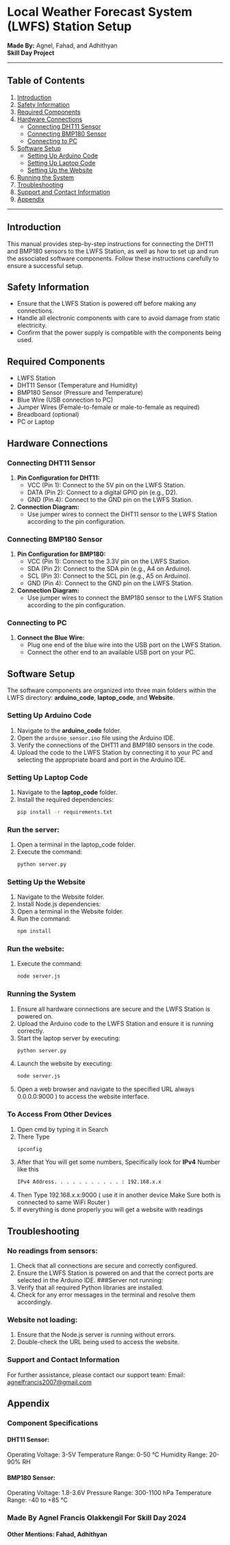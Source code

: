 # Local Weather Forecast System (LWFS) Station Setup

**Made By:** Agnel, Fahad, and Adhithyan  
**Skill Day Project**  

---

## Table of Contents
1. [Introduction](#introduction)  
2. [Safety Information](#safety-information)  
3. [Required Components](#required-components)  
4. [Hardware Connections](#hardware-connections)  
   - [Connecting DHT11 Sensor](#connecting-dht11-sensor)  
   - [Connecting BMP180 Sensor](#connecting-bmp180-sensor)  
   - [Connecting to PC](#connecting-to-pc)  
5. [Software Setup](#software-setup)  
   - [Setting Up Arduino Code](#setting-up-arduino-code)  
   - [Setting Up Laptop Code](#setting-up-laptop-code)  
   - [Setting Up the Website](#setting-up-the-website)  
6. [Running the System](#running-the-system)  
7. [Troubleshooting](#troubleshooting)  
8. [Support and Contact Information](#support-and-contact-information)  
9. [Appendix](#appendix)  

---

## Introduction
This manual provides step-by-step instructions for connecting the DHT11 and BMP180 sensors to the LWFS Station, as well as how to set up and run the associated software components. Follow these instructions carefully to ensure a successful setup.

## Safety Information
- Ensure that the LWFS Station is powered off before making any connections.
- Handle all electronic components with care to avoid damage from static electricity.
- Confirm that the power supply is compatible with the components being used.

## Required Components
- LWFS Station
- DHT11 Sensor (Temperature and Humidity)
- BMP180 Sensor (Pressure and Temperature)
- Blue Wire (USB connection to PC)
- Jumper Wires (Female-to-female or male-to-female as required)
- Breadboard (optional)
- PC or Laptop

## Hardware Connections

### Connecting DHT11 Sensor
1. **Pin Configuration for DHT11:**
   - VCC (Pin 1): Connect to the 5V pin on the LWFS Station.
   - DATA (Pin 2): Connect to a digital GPIO pin (e.g., D2).
   - GND (Pin 4): Connect to the GND pin on the LWFS Station.
2. **Connection Diagram:**
   - Use jumper wires to connect the DHT11 sensor to the LWFS Station according to the pin configuration.

### Connecting BMP180 Sensor
1. **Pin Configuration for BMP180:**
   - VCC (Pin 1): Connect to the 3.3V pin on the LWFS Station.
   - SDA (Pin 2): Connect to the SDA pin (e.g., A4 on Arduino).
   - SCL (Pin 3): Connect to the SCL pin (e.g., A5 on Arduino).
   - GND (Pin 4): Connect to the GND pin on the LWFS Station.
2. **Connection Diagram:**
   - Use jumper wires to connect the BMP180 sensor to the LWFS Station according to the pin configuration.

### Connecting to PC
1. **Connect the Blue Wire:**
   - Plug one end of the blue wire into the USB port on the LWFS Station.
   - Connect the other end to an available USB port on your PC.

## Software Setup
The software components are organized into three main folders within the LWFS directory: **arduino_code**, **laptop_code**, and **Website**.

### Setting Up Arduino Code
1. Navigate to the **arduino_code** folder.
2. Open the `arduino_sensor.ino` file using the Arduino IDE.
3. Verify the connections of the DHT11 and BMP180 sensors in the code.
4. Upload the code to the LWFS Station by connecting it to your PC and selecting the appropriate board and port in the Arduino IDE.

### Setting Up Laptop Code
1. Navigate to the **laptop_code** folder.
2. Install the required dependencies:
   ```bash
   pip install -r requirements.txt
### Run the server:
1. Open a terminal in the laptop_code folder.
2. Execute the command:
   ```bash
   python server.py
### Setting Up the Website
1. Navigate to the Website folder.
2. Install Node.js dependencies:
3. Open a terminal in the Website folder.
4. Run the command:
   ```bash
   npm install
### Run the website:
1. Execute the command:
   ```bash
   node server.js
### Running the System
1. Ensure all hardware connections are secure and the LWFS Station is powered on.
2. Upload the Arduino code to the LWFS Station and ensure it is running correctly.
3. Start the laptop server by executing:
   ```bash
   python server.py
4. Launch the website by executing:
   ```bash
   node server.js
5. Open a web browser and navigate to the specified URL always 0.0.0.0:9000 ) to access the website interface.
### To Access From Other Devices
1. Open cmd by typing it in Search
2. There Type
   ```bash
   ipconfig
3. After that You will get some numbers, Specifically look for **IPv4** Number like this
   ```bash
   IPv4 Address. . . . . . . . . . . : 192.168.x.x
4. Then Type 192.168.x.x:9000 ( use it in another device Make Sure both is connected to same WiFi Router )
5. If everything is done properly you will get a website with readings
## Troubleshooting
### No readings from sensors:
1. Check that all connections are secure and correctly configured.
2. Ensure the LWFS Station is powered on and that the correct ports are selected in the Arduino IDE.
###Server not running:
1. Verify that all required Python libraries are installed.
2. Check for any error messages in the terminal and resolve them accordingly.
### Website not loading:
1. Ensure that the Node.js server is running without errors.
2. Double-check the URL being used to access the website.
### Support and Contact Information

For further assistance, please contact our support team:
Email: agnelfrancis2007@gmail.com

## Appendix
### Component Specifications
#### DHT11 Sensor:
Operating Voltage: 3-5V
Temperature Range: 0-50 °C
Humidity Range: 20-90% RH
#### BMP180 Sensor:
Operating Voltage: 1.8-3.6V
Pressure Range: 300-1100 hPa
Temperature Range: -40 to +85 °C

### Made By Agnel Francis Olakkengil For Skill Day 2024
#### Other Mentions: Fahad, Adhithyan
